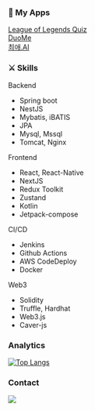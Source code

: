 <!--### Stacks
<img src="https://img.shields.io/badge/java-007396?style=for-the-badge&logo=java&logoColor=white"> <img src="https://img.shields.io/badge/spring-6DB33F?style=for-the-badge&logo=spring&logoColor=white"><br/>
<img src="https://shields.io/badge/TypeScript-3178C6?logo=TypeScript&logoColor=FFF&style=for-the-badge"> <img src="https://img.shields.io/badge/react-61DAFB?style=for-the-badge&logo=react&logoColor=black"><br/>
<img src="https://img.shields.io/badge/kotlin-7F52FF?style=for-the-badge&logo=kotlin&logoColor=white"> <img src="https://img.shields.io/badge/ReactNative-FF4154?style=for-the-badge&logo=react&logoColor=white"><br/>
<img src="https://img.shields.io/badge/Solidity-363636?style=for-the-badge&logo=Solidity&logoColor=white"> -->

### 🚩 My Apps
[League of Legends Quiz](https://play.google.com/store/apps/details?id=com.lolquiz)\
[DuoMe](https://play.google.com/store/apps/details?id=com.duome)\
[최애.AI](https://play.google.com/store/apps/details?id=com.myfavorite.ai&hl=ko)

### ⚔ Skills
Backend
* Spring boot 
* NestJS
* Mybatis, iBATIS 
* JPA
* Mysql, Mssql 
* Tomcat, Nginx 


Frontend
* React, React-Native
* NextJS
* Redux Toolkit
* Zustand
* Kotlin 
* Jetpack-compose 

CI/CD
* Jenkins 
* Github Actions 
* AWS CodeDeploy 
* Docker 

Web3
* Solidity
* Truffle, Hardhat
* Web3.js
* Caver-js

### Analytics
[![Top Langs](https://github-readme-stats.vercel.app/api/top-langs/?username=epguy&langs_count=5&theme=tokyonight)](https://github.com/EPguy)


### Contact
<a href="mailto:epguygithub@gmail.com"><img src="https://img.shields.io/badge/-epguygithub@gmail.com-D14836?style=flat&logo=Gmail&logoColor=white"/></a>



